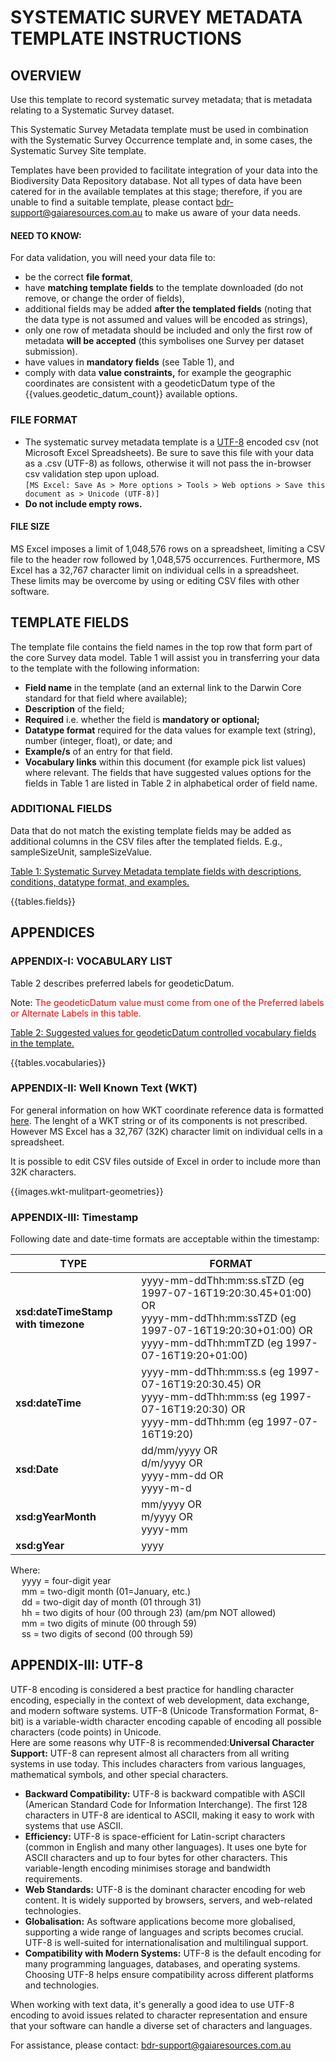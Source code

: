 # SYSTEMATIC SURVEY METADATA TEMPLATE INSTRUCTIONS

## OVERVIEW
Use this template to record systematic survey metadata; that is metadata relating to a
Systematic Survey dataset.

This Systematic Survey Metadata template must be used in combination with the Systematic
Survey Occurrence template and, in some cases, the Systematic Survey Site template.

Templates have been provided to facilitate integration of your data into the Biodiversity
Data Repository database. Not all types of data have been catered for in the available
templates at this stage; therefore, if you are unable to find a suitable template, please
contact <bdr-support@gaiaresources.com.au> to make us aware of your data needs.

#### NEED TO KNOW:
For data validation, you will need your data file to:
- be the correct **file format**,
- have **matching template fields** to the template downloaded (do not remove, or
change the order of fields),
- additional fields may be added **after the templated fields** (noting that the data type
is not assumed and values will be encoded as strings),
- only one row of metadata should be included and only the first row of metadata
**will be accepted** (this symbolises one Survey per dataset submission).
- have values in **mandatory fields** (see Table 1), and
- comply with data **value constraints,** for example the geographic coordinates are
consistent with a geodeticDatum type of the {{values.geodetic_datum_count}} available options.

### FILE FORMAT
- The systematic survey metadata template is a [UTF-8](#appendix-iii-utf-8) encoded csv (not Microsoft
Excel Spreadsheets). Be sure to save this file with your data as a .csv (UTF-8) as
follows, otherwise it will not pass the in-browser csv validation step upon upload.
<br>`[MS Excel: Save As > More options > Tools > Web options > Save this document as >
Unicode (UTF-8)]`
- **Do not include empty rows.**

#### FILE SIZE
MS Excel imposes a limit of 1,048,576 rows on a spreadsheet, limiting a CSV file to the
header row followed by 1,048,575 occurrences. Furthermore, MS Excel has a 32,767
character limit on individual cells in a spreadsheet. These limits may be overcome by using
or editing CSV files with other software.

## TEMPLATE FIELDS
The template file contains the field names in the top row that form part of the core Survey
data model. Table 1 will assist you in transferring your data to the template with the following
information:
- **Field name** in the template (and an external link to the Darwin Core standard for that
field where available);
- **Description** of the field;
- **Required** i.e. whether the field is **mandatory or optional;**
- **Datatype format** required for the data values for example text (string), number
(integer, float), or date; and
- **Example/s** of an entry for that field.
- **Vocabulary links** within this document (for example pick list values) where relevant.
The fields that have suggested values options for the fields in Table 1 are listed in
Table 2 in alphabetical order of field name.

### ADDITIONAL FIELDS
Data that do not match the existing template fields may be added as additional columns in
the CSV files after the templated fields.
E.g., sampleSizeUnit, sampleSizeValue.

<ins>Table 1: Systematic Survey Metadata template fields with descriptions, conditions,
datatype format, and examples.</ins>

{{tables.fields}}

## APPENDICES
### APPENDIX-I: VOCABULARY LIST
Table 2 describes preferred labels for geodeticDatum.

Note: <font color="red">The geodeticDatum value must come from one of the Preferred labels
or Alternate Labels in this table.</font>

<ins>Table 2: Suggested values for geodeticDatum controlled vocabulary fields in the template.

{{tables.vocabularies}}

### APPENDIX-II: Well Known Text (WKT)
For general information on how WKT coordinate reference data is formatted [here](https://en.wikipedia.org/wiki/Well-known_text_representation_of_geometry).
The lenght of a WKT string or of its components is not prescribed. However MS Excel has a 32,767 (32K) character limit
on individual cells in a spreadsheet.

It is possible to edit CSV files outside of Excel in order to include more than 32K characters.

{{images.wkt-mulitpart-geometries}}

### APPENDIX-III: Timestamp
Following date and date-time formats are acceptable within the timestamp:

| TYPE | FORMAT                                                                                                                              |
| --- |-------------------------------------------------------------------------------------------------------------------------------------|
| **xsd:dateTimeStamp with timezone** | yyyy-mm-ddThh:mm:ss.sTZD (eg 1997-07-16T19:20:30.45+01:00) OR <br/> yyyy-mm-ddThh:mm:ssTZD (eg 1997-07-16T19:20:30+01:00) OR <br/>  yyyy-mm-ddThh:mmTZD (eg 1997-07-16T19:20+01:00)|
| **xsd:dateTime** | yyyy-mm-ddThh:mm:ss.s (eg 1997-07-16T19:20:30.45) OR<br/> yyyy-mm-ddThh:mm:ss (eg 1997-07-16T19:20:30) OR<br/> yyyy-mm-ddThh:mm (eg 1997-07-16T19:20) |
| **xsd:Date** | dd/mm/yyyy OR<br/> d/m/yyyy OR<br/> yyyy-mm-dd OR<br/> yyyy-m-d |
| **xsd:gYearMonth** | mm/yyyy OR<br/> m/yyyy OR<br/> yyyy-mm |
| **xsd:gYear** | yyyy |

Where:<br/>
&emsp; yyyy = four-digit year <br/>
&emsp; mm = two-digit month (01=January, etc.) <br/>
&emsp; dd = two-digit day of month (01 through 31) <br/>
&emsp; hh = two digits of hour (00 through 23) (am/pm NOT allowed) <br/>
&emsp; mm = two digits of minute (00 through 59) <br/>
&emsp; ss = two digits of second (00 through 59) <br/>


## APPENDIX-III: UTF-8
UTF-8 encoding is considered a best practice for handling character encoding, especially in
the context of web development, data exchange, and modern software systems. UTF-8
(Unicode Transformation Format, 8-bit) is a variable-width character encoding capable of
encoding all possible characters (code points) in Unicode.<br/>
Here are some reasons why UTF-8 is recommended:**Universal Character Support:** UTF-8
can represent almost all characters from all writing systems in use today. This includes
characters from various languages, mathematical symbols, and other special characters.

- **Backward Compatibility:** UTF-8 is backward compatible with ASCII (American
  Standard Code for Information Interchange). The first 128 characters in UTF-8 are
  identical to ASCII, making it easy to work with systems that use ASCII.
- **Efficiency:** UTF-8 is space-efficient for Latin-script characters (common in English
  and many other languages). It uses one byte for ASCII characters and up to four
  bytes for other characters. This variable-length encoding minimises storage and
  bandwidth requirements.
- **Web Standards:** UTF-8 is the dominant character encoding for web content. It is
  widely supported by browsers, servers, and web-related technologies.
- **Globalisation:** As software applications become more globalised, supporting a wide
  range of languages and scripts becomes crucial. UTF-8 is well-suited for
  internationalisation and multilingual support.
- **Compatibility with Modern Systems:** UTF-8 is the default encoding for many
  programming languages, databases, and operating systems. Choosing UTF-8 helps
  ensure compatibility across different platforms and technologies.

When working with text data, it's generally a good idea to use UTF-8 encoding to avoid
issues related to character representation and ensure that your software can handle a
diverse set of characters and languages.

For assistance, please contact: <bdr-support@gaiaresources.com.au>

